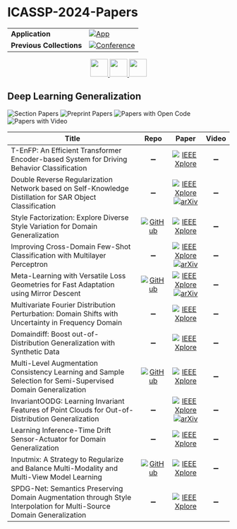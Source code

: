 # ICASSP-2024-Papers

<table>
    <tr>
        <td><strong>Application</strong></td>
        <td>
            <a href="https://huggingface.co/spaces/DmitryRyumin/NewEraAI-Papers" style="float:left;">
                <img src="https://img.shields.io/badge/🤗-NewEraAI--Papers-FFD21F.svg" alt="App" />
            </a>
        </td>
    </tr>
    <tr>
        <td><strong>Previous Collections</strong></td>
        <td>
            <a href="https://github.com/DmitryRyumin/ICASSP-2023-24-Papers/blob/main/README_2023.md">
                <img src="http://img.shields.io/badge/ICASSP-2023-0073AE.svg" alt="Conference">
            </a>
        </td>
    </tr>
</table>

<div align="center">
    <a href="https://github.com/DmitryRyumin/ICASSP-2023-24-Papers/blob/main/sections/2024/main/MLSP-P2.md">
        <img src="https://cdn.jsdelivr.net/gh/DmitryRyumin/NewEraAI-Papers@main/images/left.svg" width="40" alt="" />
    </a>
    <a href="https://github.com/DmitryRyumin/ICASSP-2023-24-Papers/">
        <img src="https://cdn.jsdelivr.net/gh/DmitryRyumin/NewEraAI-Papers@main/images/home.svg" width="40" alt="" />
    </a>
    <a href="https://github.com/DmitryRyumin/ICASSP-2023-24-Papers/blob/main/sections/2024/main/SPCOM-P1.md">
        <img src="https://cdn.jsdelivr.net/gh/DmitryRyumin/NewEraAI-Papers@main/images/right.svg" width="40" alt="" />
    </a>
</div>

## Deep Learning Generalization

![Section Papers](https://img.shields.io/badge/Section%20Papers-12-42BA16) ![Preprint Papers](https://img.shields.io/badge/Preprint%20Papers-14-b31b1b) ![Papers with Open Code](https://img.shields.io/badge/Papers%20with%20Open%20Code-10-1D7FBF) ![Papers with Video](https://img.shields.io/badge/Papers%20with%20Video-0-FF0000)

| **Title** | **Repo** | **Paper** | **Video** |
|-----------|:--------:|:---------:|:---------:|
| T-EnFP: An Efficient Transformer Encoder-based System for Driving Behavior Classification | :heavy_minus_sign: | [![IEEE Xplore](https://img.shields.io/badge/IEEE-10447878-E4A42C.svg)](https://ieeexplore.ieee.org/document/10447878) | :heavy_minus_sign: |
| Double Reverse Regularization Network based on Self-Knowledge Distillation for SAR Object Classification | :heavy_minus_sign: | [![IEEE Xplore](https://img.shields.io/badge/IEEE-10447878-E4A42C.svg)](https://ieeexplore.ieee.org/document/10447878) <br /> [![arXiv](https://img.shields.io/badge/arXiv-2311.15231-b31b1b.svg)](https://arxiv.org/abs/2311.15231) | :heavy_minus_sign: |
| Style Factorization: Explore Diverse Style Variation for Domain Generalization | [![GitHub](https://img.shields.io/github/stars/nzmdnpy/ICASSP2024-STYLE-FACTORIZATION?style=flat)](https://github.com/nzmdnpy/ICASSP2024-STYLE-FACTORIZATION) | [![IEEE Xplore](https://img.shields.io/badge/IEEE-10447878-E4A42C.svg)](https://ieeexplore.ieee.org/document/10447878) | :heavy_minus_sign: |
| Improving Cross-Domain Few-Shot Classification with Multilayer Perceptron | :heavy_minus_sign: | [![IEEE Xplore](https://img.shields.io/badge/IEEE-10447878-E4A42C.svg)](https://ieeexplore.ieee.org/document/10447878) <br /> [![arXiv](https://img.shields.io/badge/arXiv-2312.09589-b31b1b.svg)](https://arxiv.org/abs/2312.09589) | :heavy_minus_sign: |
| Meta-Learning with Versatile Loss Geometries for Fast Adaptation using Mirror Descent | [![GitHub](https://img.shields.io/github/stars/zhangyilang/MetaMirrorDescent?style=flat)](https://github.com/zhangyilang/MetaMirrorDescent) | [![IEEE Xplore](https://img.shields.io/badge/IEEE-10447878-E4A42C.svg)](https://ieeexplore.ieee.org/document/10447878) <br /> [![arXiv](https://img.shields.io/badge/arXiv-2312.13486-b31b1b.svg)](https://arxiv.org/abs/2312.13486) | :heavy_minus_sign: |
| Multivariate Fourier Distribution Perturbation: Domain Shifts with Uncertainty in Frequency Domain | :heavy_minus_sign: | [![IEEE Xplore](https://img.shields.io/badge/IEEE-10447878-E4A42C.svg)](https://ieeexplore.ieee.org/document/10447878) | :heavy_minus_sign: |
| Domaindiff: Boost out-of-Distribution Generalization with Synthetic Data | :heavy_minus_sign: | [![IEEE Xplore](https://img.shields.io/badge/IEEE-10447878-E4A42C.svg)](https://ieeexplore.ieee.org/document/10447878) | :heavy_minus_sign: |
| Multi-Level Augmentation Consistency Learning and Sample Selection for Semi-Supervised Domain Generalization | [![GitHub](https://img.shields.io/github/stars/Y-J-Zhang/MACMatch-RDSS?style=flat)](https://github.com/Y-J-Zhang/MACMatch-RDSS) | [![IEEE Xplore](https://img.shields.io/badge/IEEE-10447878-E4A42C.svg)](https://ieeexplore.ieee.org/document/10447878) | :heavy_minus_sign: |
| InvariantOODG: Learning Invariant Features of Point Clouds for Out-of-Distribution Generalization | :heavy_minus_sign: | [![IEEE Xplore](https://img.shields.io/badge/IEEE-10447878-E4A42C.svg)](https://ieeexplore.ieee.org/document/10447878) <br /> [![arXiv](https://img.shields.io/badge/arXiv-2401.03765-b31b1b.svg)](https://arxiv.org/abs/2401.03765) | :heavy_minus_sign: |
| Learning Inference-Time Drift Sensor-Actuator for Domain Generalization | :heavy_minus_sign: | [![IEEE Xplore](https://img.shields.io/badge/IEEE-10447878-E4A42C.svg)](https://ieeexplore.ieee.org/document/10447878) | :heavy_minus_sign: |
| Inputmix: A Strategy to Regularize and Balance Multi-Modality and Multi-View Model Learning | [![GitHub](https://img.shields.io/github/stars/JesseWong333/inputmix?style=flat)](https://github.com/JesseWong333/inputmix) | [![IEEE Xplore](https://img.shields.io/badge/IEEE-10447878-E4A42C.svg)](https://ieeexplore.ieee.org/document/10447878) | :heavy_minus_sign: |
| SPDG-Net: Semantics Preserving Domain Augmentation through Style Interpolation for Multi-Source Domain Generalization | :heavy_minus_sign: | [![IEEE Xplore](https://img.shields.io/badge/IEEE-10447878-E4A42C.svg)](https://ieeexplore.ieee.org/document/10447878) | :heavy_minus_sign: |
